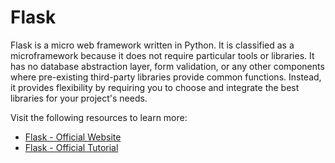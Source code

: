 # Flask

Flask is a micro web framework written in Python. It is classified as a microframework because it does not require particular tools or libraries. It has no database abstraction layer, form validation, or any other components where pre-existing third-party libraries provide common functions. Instead, it provides flexibility by requiring you to choose and integrate the best libraries for your project's needs.

Visit the following resources to learn more:

- [Flask - Official Website](https://flask.palletsprojects.com/)
- [Flask - Official Tutorial](https://flask.palletsprojects.com/en/2.2.x/tutorial/)
